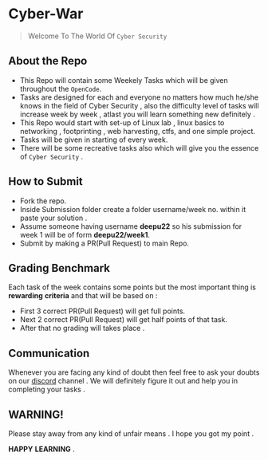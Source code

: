 # Cyber-War
>Welcome To The World Of `Cyber Security` 

## About the Repo
* This Repo will contain some Weekely Tasks which will be given throughout the `OpenCode`.
* Tasks are designed for each and everyone no matters how much he/she knows in the field of Cyber Security , also the difficulty level of tasks will increase week by week , atlast you will learn something new definitely . 
* This Repo would start with set-up of Linux lab , linux basics to networking , footprinting , web harvesting, ctfs, and one simple project.
* Tasks will be given in starting of every week.
* There will be some recreative tasks also which will give you the essence of `Cyber Security` .


 ## How to Submit
* Fork the repo.
* Inside Submission folder create a folder username/week no. within it paste your solution .
* Assume someone having username **deepu22** so his submission for week 1 will be of form **deepu22/week1**.
* Submit by making a PR(Pull Request) to main Repo.

 
 ## Grading Benchmark
 Each task of the week contains some points but the most important thing is **rewarding** **criteria** and that will be based on :
 * First 3 correct PR(Pull Request) will get full points.
 * Next 2 correct PR(Pull Request) will get half points of that task.
 * After that no grading will takes place .
 
 ## Communication
 Whenever you are facing any kind of doubt then feel free to ask your doubts on our [discord](https://discord.gg/D9999YTkS8) channel . We will definitely figure it out and help you in completing your tasks .
 
 
 ## WARNING!
 Please stay away from any kind of unfair means . I hope you got my point .
 
 **HAPPY** **LEARNING** .
 
